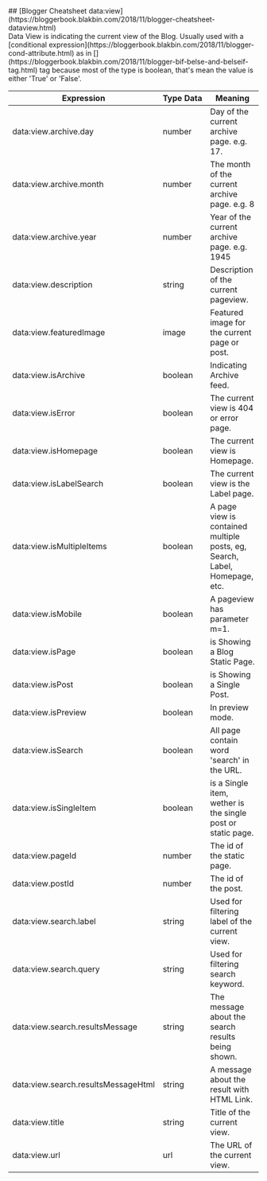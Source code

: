 <div class="blak-postmetadataheader">## <span class="blak-postheadericon">[Blogger Cheatsheet data:view](https://bloggerbook.blakbin.com/2018/11/blogger-cheatsheet-dataview.html)</span></div>

<div class="blak-postcontent blak-postcontent-0 clearfix post-body">Data View is indicating the current view of the Blog. Usually used with a <span class="mono attr">[conditional expression](https://bloggerbook.blakbin.com/2018/11/blogger-cond-attribute.html)</span> as in <span class="notranslate tag">[<b:if>](https://bloggerbook.blakbin.com/2018/11/blogger-bif-belse-and-belseif-tag.html)</b:if></span> tag because most of the type is boolean, that's mean the value is either 'True' or 'False'.

<table>

<thead>

<tr>

<th>Expression</th>

<th style="white-space: nowrap;">Type Data</th>

<th>Meaning</th>

</tr>

</thead>

<tbody>

<tr>

<td><span class="notranslate cm-blogger-value">data:view.archive.day</span></td>

<td>number</td>

<td>Day of the current archive page. e.g. 17.</td>

</tr>

<tr>

<td><span class="notranslate cm-blogger-value">data:view.archive.month</span></td>

<td>number</td>

<td>The month of the current archive page. e.g. 8</td>

</tr>

<tr>

<td><span class="notranslate cm-blogger-value">data:view.archive.year</span></td>

<td>number</td>

<td>Year of the current archive page. e.g. 1945</td>

</tr>

<tr>

<td><span class="notranslate cm-blogger-value">data:view.description</span></td>

<td>string</td>

<td>Description of the current pageview.</td>

</tr>

<tr>

<td><span class="notranslate cm-blogger-value">data:view.featuredImage</span></td>

<td>image</td>

<td>Featured image for the current page or post.</td>

</tr>

<tr>

<td><span class="notranslate cm-blogger-value">data:view.isArchive</span></td>

<td>boolean</td>

<td>Indicating Archive feed.</td>

</tr>

<tr>

<td><span class="notranslate cm-blogger-value">data:view.isError</span></td>

<td>boolean</td>

<td>The current view is 404 or error page.</td>

</tr>

<tr>

<td><span class="notranslate cm-blogger-value">data:view.isHomepage</span></td>

<td>boolean</td>

<td>The current view is Homepage.</td>

</tr>

<tr>

<td><span class="notranslate cm-blogger-value">data:view.isLabelSearch</span></td>

<td>boolean</td>

<td>The current view is the Label page.</td>

</tr>

<tr>

<td><span class="notranslate cm-blogger-value">data:view.isMultipleItems</span></td>

<td>boolean</td>

<td>A page view is contained multiple posts, eg, Search, Label, Homepage, etc.</td>

</tr>

<tr>

<td><span class="notranslate cm-blogger-value">data:view.isMobile</span></td>

<td>boolean</td>

<td>A pageview has parameter m=1.</td>

</tr>

<tr>

<td><span class="notranslate cm-blogger-value">data:view.isPage</span></td>

<td>boolean</td>

<td>is Showing a Blog Static Page.</td>

</tr>

<tr>

<td><span class="notranslate cm-blogger-value">data:view.isPost</span></td>

<td>boolean</td>

<td>is Showing a Single Post.</td>

</tr>

<tr>

<td><span class="notranslate cm-blogger-value">data:view.isPreview</span></td>

<td>boolean</td>

<td>In preview mode.</td>

</tr>

<tr>

<td><span class="notranslate cm-blogger-value">data:view.isSearch</span></td>

<td>boolean</td>

<td>All page contain word 'search' in the URL.</td>

</tr>

<tr>

<td><span class="notranslate cm-blogger-value">data:view.isSingleItem</span></td>

<td>boolean</td>

<td>is a Single item, wether is the single post or static page.</td>

</tr>

<tr>

<td><span class="notranslate cm-blogger-value">data:view.pageId</span></td>

<td>number</td>

<td>The id of the static page.</td>

</tr>

<tr>

<td><span class="notranslate cm-blogger-value">data:view.postId</span></td>

<td>number</td>

<td>The id of the post.</td>

</tr>

<tr>

<td><span class="notranslate cm-blogger-value">data:view.search.label</span></td>

<td>string</td>

<td>Used for filtering label of the current view.</td>

</tr>

<tr>

<td><span class="notranslate cm-blogger-value">data:view.search.query</span></td>

<td>string</td>

<td>Used for filtering search keyword.</td>

</tr>

<tr>

<td><span class="notranslate cm-blogger-value">data:view.search.resultsMessage</span></td>

<td>string</td>

<td>The message about the search results being shown.</td>

</tr>

<tr>

<td><span class="notranslate cm-blogger-value">data:view.search.resultsMessageHtml</span></td>

<td>string</td>

<td>A message about the result with HTML Link.</td>

</tr>

<tr>

<td><span class="notranslate cm-blogger-value">data:view.title</span></td>

<td>string</td>

<td>Title of the current view.</td>

</tr>

<tr>

<td><span class="notranslate cm-blogger-value">data:view.url</span></td>

<td>url</td>

<td>The URL of the current view.</td>

</tr>

</tbody>

</table>

</div>
